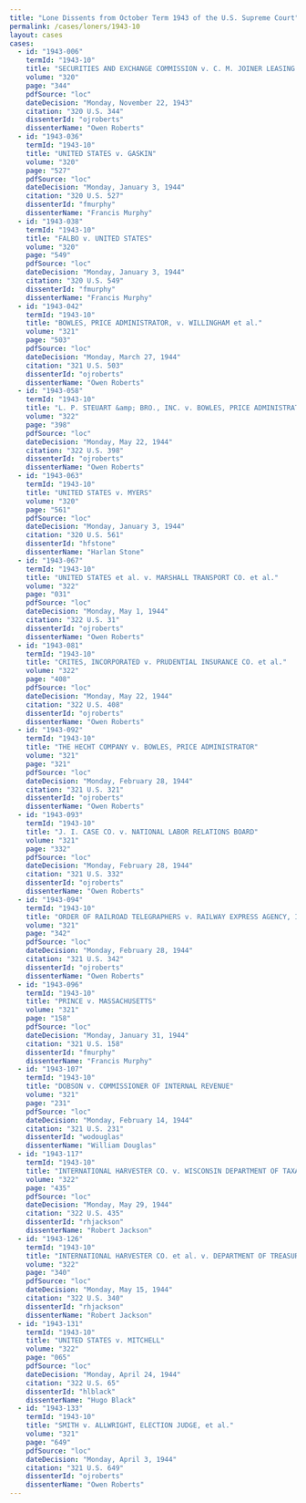 ```yaml
---
title: "Lone Dissents from October Term 1943 of the U.S. Supreme Court"
permalink: /cases/loners/1943-10
layout: cases
cases:
  - id: "1943-006"
    termId: "1943-10"
    title: "SECURITIES AND EXCHANGE COMMISSION v. C. M. JOINER LEASING CORPORATIONN et al."
    volume: "320"
    page: "344"
    pdfSource: "loc"
    dateDecision: "Monday, November 22, 1943"
    citation: "320 U.S. 344"
    dissenterId: "ojroberts"
    dissenterName: "Owen Roberts"
  - id: "1943-036"
    termId: "1943-10"
    title: "UNITED STATES v. GASKIN"
    volume: "320"
    page: "527"
    pdfSource: "loc"
    dateDecision: "Monday, January 3, 1944"
    citation: "320 U.S. 527"
    dissenterId: "fmurphy"
    dissenterName: "Francis Murphy"
  - id: "1943-038"
    termId: "1943-10"
    title: "FALBO v. UNITED STATES"
    volume: "320"
    page: "549"
    pdfSource: "loc"
    dateDecision: "Monday, January 3, 1944"
    citation: "320 U.S. 549"
    dissenterId: "fmurphy"
    dissenterName: "Francis Murphy"
  - id: "1943-042"
    termId: "1943-10"
    title: "BOWLES, PRICE ADMINISTRATOR, v. WILLINGHAM et al."
    volume: "321"
    page: "503"
    pdfSource: "loc"
    dateDecision: "Monday, March 27, 1944"
    citation: "321 U.S. 503"
    dissenterId: "ojroberts"
    dissenterName: "Owen Roberts"
  - id: "1943-058"
    termId: "1943-10"
    title: "L. P. STEUART &amp; BRO., INC. v. BOWLES, PRICE ADMINISTRATOR, et al."
    volume: "322"
    page: "398"
    pdfSource: "loc"
    dateDecision: "Monday, May 22, 1944"
    citation: "322 U.S. 398"
    dissenterId: "ojroberts"
    dissenterName: "Owen Roberts"
  - id: "1943-063"
    termId: "1943-10"
    title: "UNITED STATES v. MYERS"
    volume: "320"
    page: "561"
    pdfSource: "loc"
    dateDecision: "Monday, January 3, 1944"
    citation: "320 U.S. 561"
    dissenterId: "hfstone"
    dissenterName: "Harlan Stone"
  - id: "1943-067"
    termId: "1943-10"
    title: "UNITED STATES et al. v. MARSHALL TRANSPORT CO. et al."
    volume: "322"
    page: "031"
    pdfSource: "loc"
    dateDecision: "Monday, May 1, 1944"
    citation: "322 U.S. 31"
    dissenterId: "ojroberts"
    dissenterName: "Owen Roberts"
  - id: "1943-081"
    termId: "1943-10"
    title: "CRITES, INCORPORATED v. PRUDENTIAL INSURANCE CO. et al."
    volume: "322"
    page: "408"
    pdfSource: "loc"
    dateDecision: "Monday, May 22, 1944"
    citation: "322 U.S. 408"
    dissenterId: "ojroberts"
    dissenterName: "Owen Roberts"
  - id: "1943-092"
    termId: "1943-10"
    title: "THE HECHT COMPANY v. BOWLES, PRICE ADMINISTRATOR"
    volume: "321"
    page: "321"
    pdfSource: "loc"
    dateDecision: "Monday, February 28, 1944"
    citation: "321 U.S. 321"
    dissenterId: "ojroberts"
    dissenterName: "Owen Roberts"
  - id: "1943-093"
    termId: "1943-10"
    title: "J. I. CASE CO. v. NATIONAL LABOR RELATIONS BOARD"
    volume: "321"
    page: "332"
    pdfSource: "loc"
    dateDecision: "Monday, February 28, 1944"
    citation: "321 U.S. 332"
    dissenterId: "ojroberts"
    dissenterName: "Owen Roberts"
  - id: "1943-094"
    termId: "1943-10"
    title: "ORDER OF RAILROAD TELEGRAPHERS v. RAILWAY EXPRESS AGENCY, INC."
    volume: "321"
    page: "342"
    pdfSource: "loc"
    dateDecision: "Monday, February 28, 1944"
    citation: "321 U.S. 342"
    dissenterId: "ojroberts"
    dissenterName: "Owen Roberts"
  - id: "1943-096"
    termId: "1943-10"
    title: "PRINCE v. MASSACHUSETTS"
    volume: "321"
    page: "158"
    pdfSource: "loc"
    dateDecision: "Monday, January 31, 1944"
    citation: "321 U.S. 158"
    dissenterId: "fmurphy"
    dissenterName: "Francis Murphy"
  - id: "1943-107"
    termId: "1943-10"
    title: "DOBSON v. COMMISSIONER OF INTERNAL REVENUE"
    volume: "321"
    page: "231"
    pdfSource: "loc"
    dateDecision: "Monday, February 14, 1944"
    citation: "321 U.S. 231"
    dissenterId: "wodouglas"
    dissenterName: "William Douglas"
  - id: "1943-117"
    termId: "1943-10"
    title: "INTERNATIONAL HARVESTER CO. v. WISCONSIN DEPARTMENT OF TAXATION"
    volume: "322"
    page: "435"
    pdfSource: "loc"
    dateDecision: "Monday, May 29, 1944"
    citation: "322 U.S. 435"
    dissenterId: "rhjackson"
    dissenterName: "Robert Jackson"
  - id: "1943-126"
    termId: "1943-10"
    title: "INTERNATIONAL HARVESTER CO. et al. v. DEPARTMENT OF TREASURY et al."
    volume: "322"
    page: "340"
    pdfSource: "loc"
    dateDecision: "Monday, May 15, 1944"
    citation: "322 U.S. 340"
    dissenterId: "rhjackson"
    dissenterName: "Robert Jackson"
  - id: "1943-131"
    termId: "1943-10"
    title: "UNITED STATES v. MITCHELL"
    volume: "322"
    page: "065"
    pdfSource: "loc"
    dateDecision: "Monday, April 24, 1944"
    citation: "322 U.S. 65"
    dissenterId: "hlblack"
    dissenterName: "Hugo Black"
  - id: "1943-133"
    termId: "1943-10"
    title: "SMITH v. ALLWRIGHT, ELECTION JUDGE, et al."
    volume: "321"
    page: "649"
    pdfSource: "loc"
    dateDecision: "Monday, April 3, 1944"
    citation: "321 U.S. 649"
    dissenterId: "ojroberts"
    dissenterName: "Owen Roberts"
---
```

